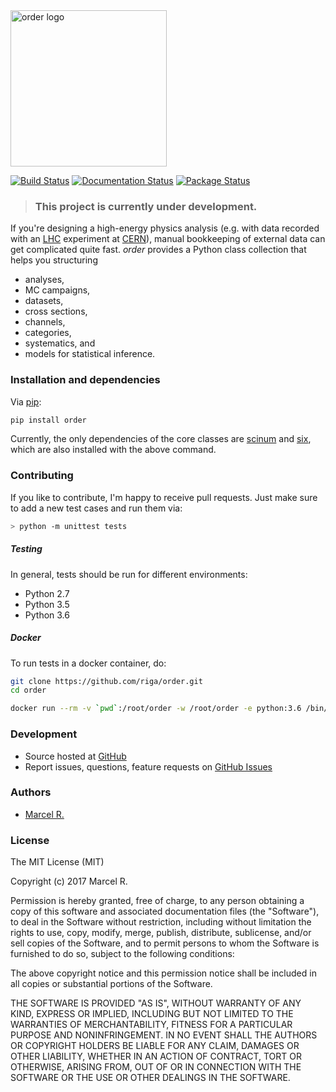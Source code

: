 <img src="https://raw.githubusercontent.com/riga/order/master/logo.png" alt="order logo" width="250"/>

[![Build Status](https://travis-ci.org/riga/order.svg?branch=master)](https://travis-ci.org/riga/order) [![Documentation Status](https://readthedocs.org/projects/python-order/badge/?version=latest)](http://python-order.readthedocs.org/en/latest/?badge=latest) [![Package Status](https://badge.fury.io/py/order.svg)](https://badge.fury.io/py/order)


> ### This project is currently under development.


If you're designing a high-energy physics analysis (e.g. with data recorded with an [LHC](https://home.cern/topics/large-hadron-collider) experiment at [CERN](http://home.cern)), manual bookkeeping of external data can get complicated quite fast. *order* provides a Python class collection that helps you structuring

- analyses,
- MC campaigns,
- datasets,
- cross sections,
- channels,
- categories,
- systematics, and
- models for statistical inference.


### Installation and dependencies

Via [pip](https://pypi.python.org/pypi/order):

```bash
pip install order
```

Currently, the only dependencies of the core classes are [scinum](https://github.com/riga/scinum) and [six](https://pypi.python.org/pypi/six), which are also installed with the above command.


### Contributing

If you like to contribute, I'm happy to receive pull requests. Just make sure to add a new test cases and run them via:

```bash
> python -m unittest tests
```


##### Testing

In general, tests should be run for different environments:

- Python 2.7
- Python 3.5
- Python 3.6


##### Docker

To run tests in a docker container, do:

```bash
git clone https://github.com/riga/order.git
cd order

docker run --rm -v `pwd`:/root/order -w /root/order -e python:3.6 /bin/bash -c "pip install -r requirements.txt; python -m unittest tests"
```


### Development

- Source hosted at [GitHub](https://github.com/riga/order)
- Report issues, questions, feature requests on [GitHub Issues](https://github.com/riga/order/issues)


### Authors

- [Marcel R.](https://github.com/riga)


### License

The MIT License (MIT)

Copyright (c) 2017 Marcel R.

Permission is hereby granted, free of charge, to any person obtaining a copy
of this software and associated documentation files (the "Software"), to deal
in the Software without restriction, including without limitation the rights
to use, copy, modify, merge, publish, distribute, sublicense, and/or sell
copies of the Software, and to permit persons to whom the Software is
furnished to do so, subject to the following conditions:

The above copyright notice and this permission notice shall be included in all
copies or substantial portions of the Software.

THE SOFTWARE IS PROVIDED "AS IS", WITHOUT WARRANTY OF ANY KIND, EXPRESS OR
IMPLIED, INCLUDING BUT NOT LIMITED TO THE WARRANTIES OF MERCHANTABILITY,
FITNESS FOR A PARTICULAR PURPOSE AND NONINFRINGEMENT. IN NO EVENT SHALL THE
AUTHORS OR COPYRIGHT HOLDERS BE LIABLE FOR ANY CLAIM, DAMAGES OR OTHER
LIABILITY, WHETHER IN AN ACTION OF CONTRACT, TORT OR OTHERWISE, ARISING FROM,
OUT OF OR IN CONNECTION WITH THE SOFTWARE OR THE USE OR OTHER DEALINGS IN THE
SOFTWARE.
